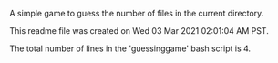 A simple game to guess the number of files in the current directory.


This readme file was created on Wed 03 Mar 2021 02:01:04 AM PST.


The total number of lines in the 'guessinggame' bash script is 4.
